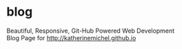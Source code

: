 blog
====
Beautiful, Responsive, Git-Hub Powered Web Development <br>
Blog Page for http://katherinemichel.github.io <br>

